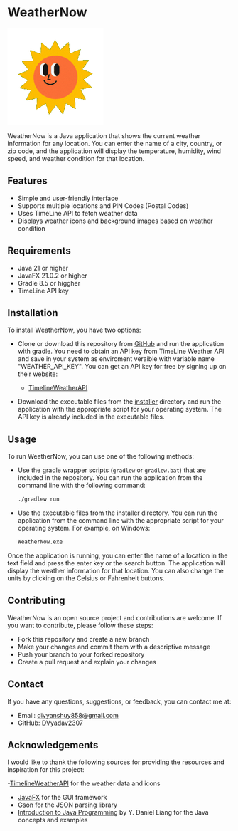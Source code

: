 # WeatherNow

![WeatherNow Logo](https://github.com/DVyadav2307/WeatherNowJava/blob/main/app/src/main/resources/io/github/dvyadav/weathernow/images/weatherIcons/AllWeather.gif)

WeatherNow is a Java application that shows the current weather information for any location. You can enter the name of a city, country, or zip code, and the application will display the temperature, humidity, wind speed, and weather condition for that location.

## Features

- Simple and user-friendly interface
- Supports multiple locations and PIN Codes (Postal Codes)
- Uses TimeLine API to fetch weather data
- Displays weather icons and background images based on weather condition

## Requirements

- Java 21 or higher
- JavaFX 21.0.2 or higher
- Gradle 8.5 or higgher
- TimeLine API key

## Installation

To install WeatherNow, you have two options:

- Clone or download this repository from [GitHub](https://github.com/DVyadav2307/WeatherNowJava) and run the application with gradle. You need to obtain an API key from TimeLine Weather API and save in your system as enviroment veraible with variable name "WEATHER_API_KEY". You can get an API key for free by signing up on their website:

  - [TimelineWeatherAPI](https://www.visualcrossing.com/resources/documentation/weather-api/timeline-weather-api/)

- Download the executable files from the [installer](installer) directory and run the application with the appropriate script for your operating system. The API key is already included in the executable files.

## Usage

To run WeatherNow, you can use one of the following methods:

- Use the gradle wrapper scripts (`gradlew` or `gradlew.bat`) that are included in the repository. You can run the application from the command line with the following command:

  ```bash
  ./gradlew run
  ```

- Use the executable files from the installer directory. You can run the application from the command line with the appropriate script for your operating system. For example, on Windows:

  ```bash
  WeatherNow.exe
  ```

Once the application is running, you can enter the name of a location in the text field and press the enter key or the search button. The application will display the weather information for that location. You can also change the units by clicking on the Celsius or Fahrenheit buttons.

## Contributing

WeatherNow is an open source project and contributions are welcome. If you want to contribute, please follow these steps:

- Fork this repository and create a new branch
- Make your changes and commit them with a descriptive message
- Push your branch to your forked repository
- Create a pull request and explain your changes

## Contact

If you have any questions, suggestions, or feedback, you can contact me at:

- Email: [divyanshuy858@gmail.com](mailto:divyanshuy858@gmail.com)
- GitHub: [DVyadav2307](https://github.com/DVyadav2307)

## Acknowledgements

I would like to thank the following sources for providing the resources and inspiration for this project:

-[TimelineWeatherAPI](https://www.visualcrossing.com/resources/documentation/weather-api/timeline-weather-api/) for the weather data and icons
- [JavaFX](https://gluonhq.com/products/javafx/) for the GUI framework
- [Gson](https://github.com/google/gson) for the JSON parsing library
- [Introduction to Java Programming]( https://www.amazon.in/Intro-Programming-Comprehensive-Version-Pearson/dp/935306578X.) by Y. Daniel Liang for the Java concepts and examples
